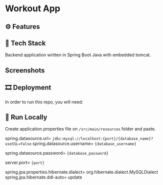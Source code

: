 
# Workout App



## ⚙ Features




## 🔎 Tech Stack

Backend application written in Spring Boot Java with embedded tomcat.



## Screenshots



## 🎞 Deployment
In order to run this repo, you will need:

    
## 🎨 Run Locally

Create application.properties file on ```/src/main/resources``` folder and paste.

spring.datasource.url= `jdbc:mysql://localhost:{port}/{database_name}?useSSL=false`
spring.datasource.username= `{database_username}`

spring.datasource.password= `{database_password}`

server.port= `{port}`

spring.jpa.properties.hibernate.dialect= org.hibernate.dialect.MySQLDialect
spring.jpa.hibernate.ddl-auto= update




